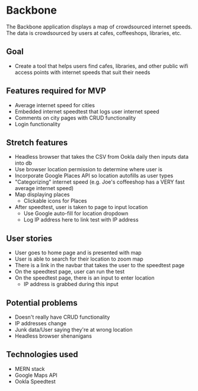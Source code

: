 # Backbone
The Backbone application displays a map of crowdsourced internet speeds. The data is crowdsourced by users at cafes, coffeeshops, libraries, etc.

## Goal
- Create a tool that helps users find cafes, libraries, and other public wifi access points with internet speeds that suit their needs

## Features required for MVP
- Average internet speed for cities
- Embedded internet speedtest that logs user internet speed
- Comments on city pages with CRUD functionality
- Login functionality

## Stretch features
- Headless browser that takes the CSV from Ookla daily then inputs data into db
- Use browser location permission to determine where user is
- Incorporate Google Places API so location autofills as user types
- "Categorizing" internet speed (e.g. Joe's coffeeshop has a VERY fast average internet speed)
- Map displaying places
    - Clickable icons for Places
- After speedtest, user is taken to page to input location
    - Use Google auto-fill for location dropdown
    - Log IP address here to link test with IP address

## User stories
- User goes to home page and is presented with map
- User is able to search for their location to zoom map
- There is a link in the navbar that takes the user to the speedtest page
- On the speedtest page, user can run the test
- On the speedtest page, there is an input to enter location
    - IP address is grabbed during this input

## Potential problems
- Doesn't really have CRUD functionality
- IP addresses change
- Junk data/User saying they're at wrong location
- Headless browser shenanigans

## Technologies used
- MERN stack
- Google Maps API
- Ookla Speedtest
